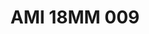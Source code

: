 ---
title: AMI 18MM 009
date: 
draft: false

# descripcion
description : Anillo de plata 925 y cristales cubic. Súper imponente. Modelo sin fin (toda la vuelta completa del anillo con cubics).

materials: Plata 925

color: 

dimensions: 18 mm diámetro

code: 05-28-1176

type: "Anillos"

categories: []

price: $30.730,00

price_eftvo: $26.120,00

# Images
# first image will be shown in the product page
images:
  # - image: "images/path_to_image"
  # La ubicacion de las imagenes es imagenes/Anillos/Anillos.Microcubic/05-28-1176-ami-18mm-009
  - image: "./images/anillos/microcubic/05-28-1176-ami-18mm-009.jpg"
---